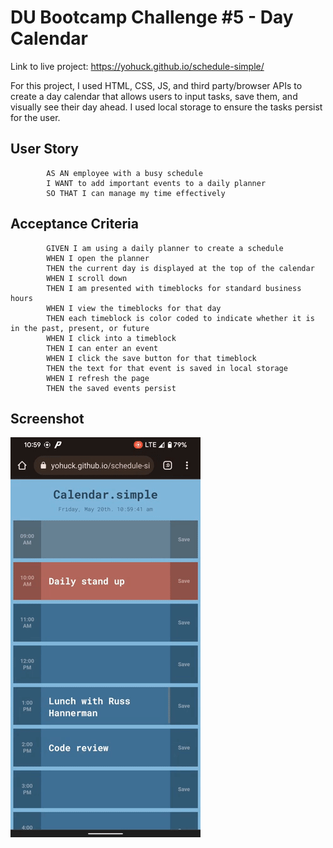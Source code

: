 # DU Bootcamp Challenge #5 - Day Calendar

Link to live project: https://yohuck.github.io/schedule-simple/

For this project, I used HTML, CSS, JS, and third party/browser APIs to create a day calendar that allows users to input tasks, save them, and visually see their day ahead. I used local storage to ensure the tasks persist for the user.

## User Story
            AS AN employee with a busy schedule
            I WANT to add important events to a daily planner
            SO THAT I can manage my time effectively
## Acceptance Criteria
            GIVEN I am using a daily planner to create a schedule
            WHEN I open the planner
            THEN the current day is displayed at the top of the calendar
            WHEN I scroll down
            THEN I am presented with timeblocks for standard business hours
            WHEN I view the timeblocks for that day
            THEN each timeblock is color coded to indicate whether it is in the past, present, or future
            WHEN I click into a timeblock
            THEN I can enter an event
            WHEN I click the save button for that timeblock
            THEN the text for that event is saved in local storage
            WHEN I refresh the page
            THEN the saved events persist

## Screenshot

![application screenshot](./calendar.gif "Application Screenshot")